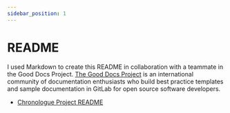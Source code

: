 ```yaml
---
sidebar_position: 1
---
```


# README

I used Markdown to create this README in collaboration with a teammate in the Good Docs Project. [The Good Docs Project](https://thegooddocsproject.dev/) is an international community of documentation enthusiasts who build best practice templates and sample documentation in GitLab for open source software developers.

* [Chronologue Project README](https://gitlab.com/tgdp/chronologue/docs/-/blob/main/README.md)
